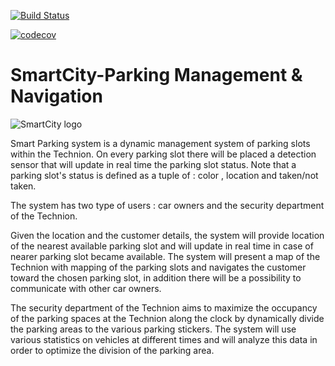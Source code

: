 [![Build Status](https://travis-ci.org/TechnionYP5777/SmartCity-ParkingManagement.png)](https://travis-ci.org/TechnionYP5777/SmartCity-ParkingManagement)

[![codecov](https://codecov.io/gh/TechnionYP5777/SmartCity-ParkingManagement/branch/master/graph/badge.svg)](https://codecov.io/gh/TechnionYP5777/SmartCity-ParkingManagement)

# SmartCity-Parking Management & Navigation

![SmartCity logo](https://s24.postimg.org/j36nmvh8l/smart_parking.png) 

Smart Parking system is a dynamic management system of parking slots within the Technion. On every parking slot there will be placed a detection sensor that will update in real time the parking slot status.
Note that a parking slot's status is defined as a tuple of : color , location and taken/not taken.

The system has two type of users : car owners and the security department of the Technion.

Given the location and the customer details, the system will provide location of the nearest available parking slot and will update in real time in case of nearer parking slot became available. The system will present a map of the Technion with mapping of the parking slots and navigates the customer toward the chosen parking slot, in addition there will be a possibility to communicate with other car owners.

The security department of the Technion aims to maximize the occupancy of the parking spaces at the Technion along the clock by dynamically divide the parking areas to the various parking stickers. The system will use various statistics on vehicles at different times and will analyze this data in order to optimize the division of the parking area.
